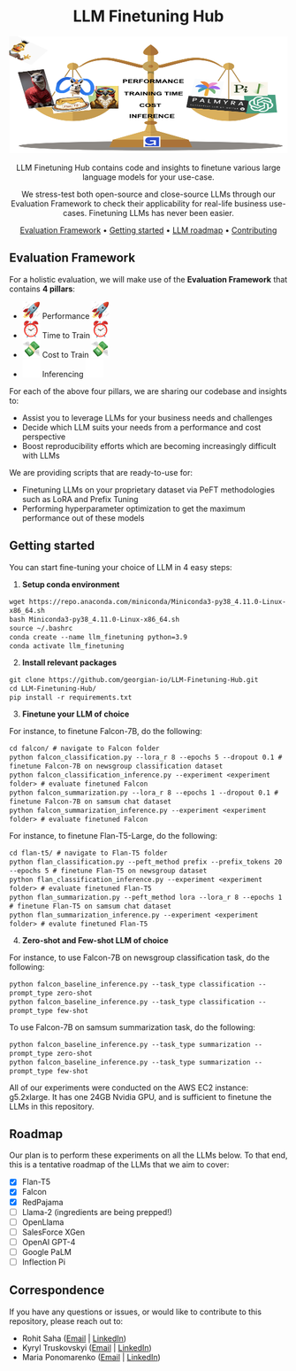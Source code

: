 <!-- markdownlint-configure-file {
  "MD013": {
    "code_blocks": false,
    "tables": false
  },
  "MD033": false,
  "MD041": false
} -->

<div align="center">

# LLM Finetuning Hub 

<img src="assets/repo-main.png" width="512" height="212"/>

LLM Finetuning Hub contains code and insights to finetune various large language models for your use-case.

We stress-test both open-source and close-source LLMs through our Evaluation Framework to check their applicability for real-life business use-cases. Finetuning LLMs has never been easier.

[Evaluation Framework](#evaluation-framework) •
[Getting started](#getting-started) •
[LLM roadmap](#llm-roadmap) •
[Contributing](#contributing)

</div>

## Evaluation Framework

For a holistic evaluation, we will make use of the __Evaluation Framework__ that contains __4 pillars__:

- <img src="assets/rocket.gif" width="32" height="32"/> Performance <img src="assets/rocket.gif" width="32" height="32"/>
- <img src="assets/time.gif" width="32" height="32"/> Time to Train <img src="assets/time.gif" width="32" height="32"/>
- <img src="assets/money.gif" width="32" height="32"/> Cost to Train <img src="assets/money.gif" width="32" height="32"/>
- <img src="assets/progress.gif" width="32" height="32"/> Inferencing <img src="assets/progress.gif" width="32" height="32"/>


For each of the above four pillars, we are sharing our codebase and insights to:
- Assist you to leverage LLMs for your business needs and challenges
- Decide which LLM suits your needs from a performance and cost perspective
- Boost reproducibility efforts which are becoming increasingly difficult with LLMs

We are providing scripts that are ready-to-use for:
- Finetuning LLMs on your proprietary dataset via PeFT methodologies such as LoRA and Prefix Tuning
- Performing hyperparameter optimization to get the maximum performance out of these models

## Getting started 

You can start fine-tuning your choice of LLM in 4 easy steps:

1. **Setup conda environment**

```shell
wget https://repo.anaconda.com/miniconda/Miniconda3-py38_4.11.0-Linux-x86_64.sh
bash Miniconda3-py38_4.11.0-Linux-x86_64.sh
source ~/.bashrc
conda create --name llm_finetuning python=3.9
conda activate llm_finetuning
```

2. **Install relevant packages**

```shell
git clone https://github.com/georgian-io/LLM-Finetuning-Hub.git
cd LLM-Finetuning-Hub/
pip install -r requirements.txt
```

3. **Finetune your LLM of choice**

For instance, to finetune Falcon-7B, do the following:

```shell
cd falcon/ # navigate to Falcon folder
python falcon_classification.py --lora_r 8 --epochs 5 --dropout 0.1 # finetune Falcon-7B on newsgroup classification dataset
python falcon_classification_inference.py --experiment <experiment folder> # evaluate finetuned Falcon
python falcon_summarization.py --lora_r 8 --epochs 1 --dropout 0.1 # finetune Falcon-7B on samsum chat dataset
python falcon_summarization_inference.py --experiment <experiment folder> # evaluate finetuned Falcon
```

For instance, to finetune Flan-T5-Large, do the following:

```shell
cd flan-t5/ # navigate to Flan-T5 folder
python flan_classification.py --peft_method prefix --prefix_tokens 20 --epochs 5 # finetune Flan-T5 on newsgroup dataset
python flan_classification_inference.py --experiment <experiment folder> # evaluate finetuned Flan-T5
python flan_summarization.py --peft_method lora --lora_r 8 --epochs 1 # finetune Flan-T5 on samsum chat dataset
python flan_summarization_inference.py --experiment <experiment folder> # evalute finetuned Flan-T5
```

4. **Zero-shot and Few-shot LLM of choice**

For instance, to use Falcon-7B on newsgroup classification task, do the following:

```shell
python falcon_baseline_inference.py --task_type classification --prompt_type zero-shot
python falcon_baseline_inference.py --task_type classification --prompt_type few-shot
```

To use Falcon-7B on samsum summarization task, do the following:

```shell
python falcon_baseline_inference.py --task_type summarization --prompt_type zero-shot
python falcon_baseline_inference.py --task_type summarization --prompt_type few-shot
```

All of our experiments were conducted on the AWS EC2 instance: g5.2xlarge. It has one 24GB Nvidia GPU, and is sufficient to finetune the LLMs in this repository.

## Roadmap

Our plan is to perform these experiments on all the LLMs below. To that end, this is a tentative roadmap of the LLMs that we aim to cover:

- [x] Flan-T5
- [x] Falcon 
- [x] RedPajama
- [ ] Llama-2 (ingredients are being prepped!)
- [ ] OpenLlama
- [ ] SalesForce XGen
- [ ] OpenAI GPT-4
- [ ] Google PaLM
- [ ] Inflection Pi

## Correspondence

If you have any questions or issues, or would like to contribute to this repository, please reach out to:

- Rohit Saha ([Email](mailto:rohit@georgian.io) | [LinkedIn](https://www.linkedin.com/in/rohit-saha-ai/))
- Kyryl Truskovskyi ([Email](mailto:kyryl@georgian.io) | [LinkedIn](https://www.linkedin.com/in/kyryl-truskovskyi-275b7967/))
- Maria Ponomarenko ([Email](mailto:mariia.ponomarenko@georgian.io) | [LinkedIn](https://www.linkedin.com/in/maria-ponomarenko-71b465179/))

